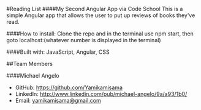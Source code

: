 #Reading List 
####My Second Angular App via Code School
This is a simple Angular app that allows the user to put up reviews of books they've read.

####How to install:
Clone the repo and in the terminal use npm start, then goto localhost:(whatever number is displayed in the terminal)

####Built with:
JavaScript, Angular, CSS




##Team Members

####Michael Angelo
* GitHub: https://github.com/Yamikamisama
* LinkedIn: http://www.linkedin.com/pub/michael-angelo/9a/a93/1b0/
* Email: yamikamisama@gmail.com
